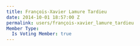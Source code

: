 ```yaml
---
title: François-Xavier Lamure Tardieu
date: 2014-10-01 18:57:00 Z
permalink: users/françois-xavier_lamure_tardieu
Member Type:
  Is Voting Member: true
---
```


